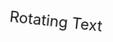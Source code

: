 <div style="animation: rotate 2s linear infinite; display: inline-block;">   <p style="font-size: 24px;">Rotating Text</p> </div> <style>   @keyframes rotate {     0% { transform: rotate(0deg); }     100% { transform: rotate(360deg); }   } </style>
